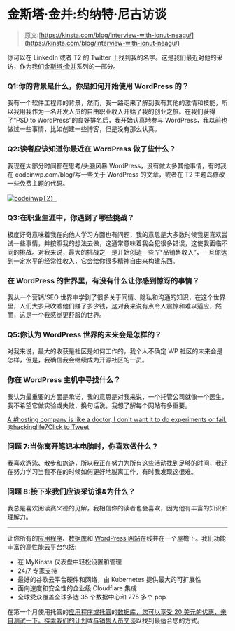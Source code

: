# 金斯塔·金并:约纳特·尼古访谈

> 原文:[https://kinsta.com/blog/interview-with-ionut-neagu/](https://kinsta.com/blog/interview-with-ionut-neagu/)

你可以在 LinkedIn 或者 T2 的 Twitter 上找到我的名字。这是我们最近对他的采访，作为我们[金斯塔·金并](https://kinsta.com/?post_type=post&s=kingpin)系列的一部分。

### Q1:你的背景是什么，你是如何开始使用 WordPress 的？

我有一个软件工程师的背景，然而，我一路走来了解到我有其他的激情和技能，所以我用我作为一名开发人员的自由职业收入开始了我的创业之旅。在我们获得了“PSD to WordPress”的良好排名后，我开始认真地参与 WordPress，我以前也做过一些事情，比如创建一些博客，但是没有那么认真。

### Q2:读者应该知道你最近在 WordPress 做了些什么？

我现在大部分时间都在思考/头脑风暴 WordPress，没有做太多其他事情，有时我在 codeinwp.com/blog/写一些关于 WordPress 的文章，或者在 T2 主题岛修改一些免费主题的代码。

[![codeinwp](../Images/257f7114bf688b02a9e46391f41760b9.png)T2】](https://www.codeinwp.com/)

### Q3:在职业生涯中，你遇到了哪些挑战？

极度好奇意味着我在向他人学习方面也有问题，我的意思是大多数时候我更喜欢尝试一些事情，并按照我的想法去做，这通常意味着我会犯很多错误，这使我面临不同的挑战。对我来说，最大的挑战之一是开始创造一些“产品销售收入”，一旦你达到一定水平的经常性收入，它会给你很多精神自由来构建东西。

### 在 WordPress 的世界里，有没有什么让你感到惊讶的事情？

我从一个营销/SEO 世界中学到了很多关于同情、隐私和沟通的知识，在这个世界里，人们大多只吹嘘他们赚了多少钱，这对我来说有点令人震惊和难以适应，然而，这是一个我感觉更舒服的世界。

### Q5:你认为 WordPress 世界的未来会是怎样的？

对我来说，最大的收获是社区是如何工作的，我个人不确定 WP 社区的未来会是怎样，但是，我确信我会继续成为开源社区的一员。

### 你在 WordPress 主机中寻找什么？

我认为最重要的方面是承诺，我的意思是对我来说，一个托管公司就像一个医生，我不希望它做实验或失败，换句话说，我想了解每个网站有多重要。

[A #hosting company is like a doctor, I don't want it to do experiments or fail. @hackinglife7Click to Tweet](https://twitter.com/intent/tweet?url=https%3A%2F%2Fkinsta.com%2Fblog%2Finterview-with-ionut-neagu%2F&via=kinsta&text=A+%23hosting+company+is+like+a+doctor%2C+I+don%27t+want+it+to+do+experiments+or+fail.+%40hackinglife7)

### 问题 7:当你离开笔记本电脑时，你喜欢做什么？

我喜欢游泳、散步和旅游，所以我正在努力为所有这些活动找到足够的时间，我还在努力学习当我不在的时候如何更好地脱离工作，有时我发现这很难。

### 问题 8:接下来我们应该采访谁&为什么？

我总是喜欢阅读赛义德的见解，我相信你的读者也会喜欢，因为他有丰富的知识和理解力。

* * *

让你所有的[应用程序](https://kinsta.com/application-hosting/)、[数据库](https://kinsta.com/database-hosting/)和 [WordPress 网站](https://kinsta.com/wordpress-hosting/)在线并在一个屋檐下。我们功能丰富的高性能云平台包括:

*   在 MyKinsta 仪表盘中轻松设置和管理
*   24/7 专家支持
*   最好的谷歌云平台硬件和网络，由 Kubernetes 提供最大的可扩展性
*   面向速度和安全性的企业级 Cloudflare 集成
*   全球受众覆盖全球多达 35 个数据中心和 275 多个 pop

在第一个月使用托管的[应用程序或托管](https://kinsta.com/application-hosting/)的[数据库，您可以享受 20 美元的优惠，亲自测试一下。探索我们的](https://kinsta.com/database-hosting/)[计划](https://kinsta.com/plans/)或[与销售人员交谈](https://kinsta.com/contact-us/)以找到最适合您的方式。